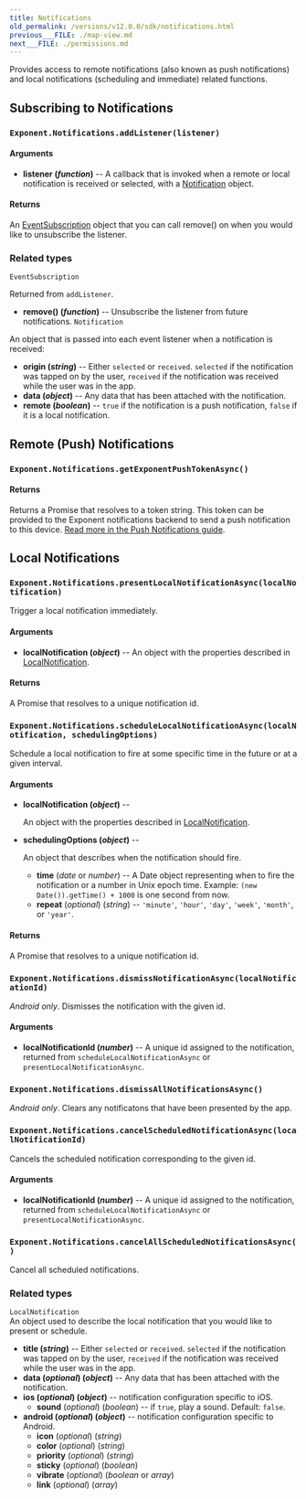 ```yaml
---
title: Notifications
old_permalink: /versions/v12.0.0/sdk/notifications.html
previous___FILE: ./map-view.md
next___FILE: ./permissions.md
---
```


Provides access to remote notifications (also known as push notifications) and local notifications (scheduling and immediate) related functions.

## Subscribing to Notifications

### `Exponent.Notifications.addListener(listener)`

#### Arguments

-   **listener (_function_)** -- A callback that is invoked when a remote or local notification is received or selected, with a [Notification](#Notification) object.

#### Returns

An [EventSubscription](#EventSubscription) object that you can call remove() on when you would like to unsubscribe the listener.

### Related types

`EventSubscription`

Returned from `addListener`.

-   **remove() (_function_)** -- Unsubscribe the listener from future notifications.
    `Notification`

An object that is passed into each event listener when a notification is received:

-   **origin (_string_)** -- Either `selected` or `received`. `selected` if the notification was tapped on by the user, `received` if the notification was received while the user was in the app.
-   **data (_object_)** -- Any data that has been attached with the notification.
-   **remote (_boolean_)** -- `true` if the notification is a push notification, `false` if it is a local notification.

## Remote (Push) Notifications

### `Exponent.Notifications.getExponentPushTokenAsync()`

#### Returns

Returns a Promise that resolves to a token string. This token can be provided to the Exponent notifications backend to send a push notification to this device. [Read more in the Push Notifications guide](/versions/v14.0.0/guides/push-notifications#push-notifications).

## Local Notifications

### `Exponent.Notifications.presentLocalNotificationAsync(localNotification)`

Trigger a local notification immediately.

#### Arguments

-   **localNotification (_object_)** -- An object with the properties described in [LocalNotification](#LocalNotification).

#### Returns

A Promise that resolves to a unique notification id.

### `Exponent.Notifications.scheduleLocalNotificationAsync(localNotification, schedulingOptions)`

Schedule a local notification to fire at some specific time in the future or at a given interval.

#### Arguments

-   **localNotification (_object_)** --

      An object with the properties described in [LocalNotification](#LocalNotification).

-   **schedulingOptions (_object_)** --

      An object that describes when the notification should fire.

    -   **time** (_date_ or _number_) -- A Date object representing when to fire the notification or a number in Unix epoch time. Example: `(new Date()).getTime() + 1000` is one second from now.
    -   **repeat** (_optional_) (_string_) -- `'minute'`, `'hour'`, `'day'`, `'week'`, `'month'`, or `'year'`.

#### Returns

A Promise that resolves to a unique notification id.

### `Exponent.Notifications.dismissNotificationAsync(localNotificationId)`

_Android only_. Dismisses the notification with the given id.

#### Arguments

-   **localNotificationId (_number_)** -- A unique id assigned to the notification, returned from `scheduleLocalNotificationAsync` or `presentLocalNotificationAsync`.

### `Exponent.Notifications.dismissAllNotificationsAsync()`

_Android only_. Clears any notificatons that have been presented by the app.

### `Exponent.Notifications.cancelScheduledNotificationAsync(localNotificationId)`

Cancels the scheduled notification corresponding to the given id.

#### Arguments

-   **localNotificationId (_number_)** -- A unique id assigned to the notification, returned from `scheduleLocalNotificationAsync` or `presentLocalNotificationAsync`.

### `Exponent.Notifications.cancelAllScheduledNotificationsAsync()`

Cancel all scheduled notifications.

### Related types

 `LocalNotification`  
An object used to describe the local notification that you would like to present or schedule.

-   **title (_string_)** -- Either `selected` or `received`. `selected` if the notification was tapped on by the user, `received` if the notification was received while the user was in the app.
-   **data (_optional_) (_object_)** -- Any data that has been attached with the notification.
-   **ios (_optional_) (_object_)** -- notification configuration specific to iOS.
    -   **sound** (_optional_) (_boolean_) -- if `true`, play a sound. Default: `false`.
-   **android (_optional_) (_object_)** -- notification configuration specific to Android.
    -   **icon** (_optional_) (_string_)
    -   **color** (_optional_) (_string_)
    -   **priority** (_optional_) (_string_)
    -   **sticky** (_optional_) (_boolean_)
    -   **vibrate** (_optional_) (_boolean_ or _array_)
    -   **link** (_optional_) (_array_)
